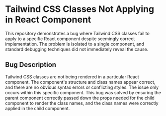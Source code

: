 # Tailwind CSS Classes Not Applying in React Component

This repository demonstrates a bug where Tailwind CSS classes fail to apply to a specific React component despite seemingly correct implementation. The problem is isolated to a single component, and standard debugging techniques did not immediately reveal the cause.

## Bug Description

Tailwind CSS classes are not being rendered in a particular React component. The component's structure and class names appear correct, and there are no obvious syntax errors or conflicting styles. The issue only occurs within this specific component.  This bug was solved by ensuring the parent component correctly passed down the props needed for the child component to render the class names, and the class names were correctly applied in the child component.